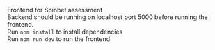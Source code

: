 Frontend for Spinbet assessment  
Backend should be running on localhost port 5000 before running the frontend.  
Run `npm install` to install dependencies  
Run `npm run dev` to run the frontend  
